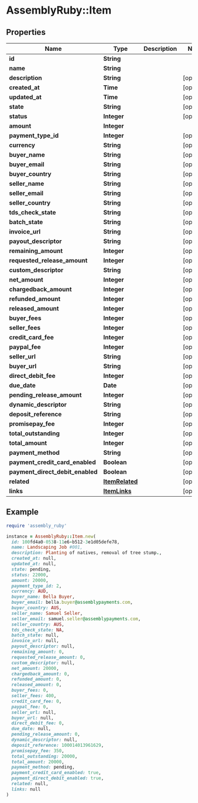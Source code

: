 # AssemblyRuby::Item

## Properties

| Name | Type | Description | Notes |
| ---- | ---- | ----------- | ----- |
| **id** | **String** |  |  |
| **name** | **String** |  |  |
| **description** | **String** |  | [optional] |
| **created_at** | **Time** |  | [optional] |
| **updated_at** | **Time** |  | [optional] |
| **state** | **String** |  | [optional] |
| **status** | **Integer** |  | [optional] |
| **amount** | **Integer** |  |  |
| **payment_type_id** | **Integer** |  | [optional] |
| **currency** | **String** |  | [optional] |
| **buyer_name** | **String** |  | [optional] |
| **buyer_email** | **String** |  | [optional] |
| **buyer_country** | **String** |  | [optional] |
| **seller_name** | **String** |  | [optional] |
| **seller_email** | **String** |  | [optional] |
| **seller_country** | **String** |  | [optional] |
| **tds_check_state** | **String** |  | [optional] |
| **batch_state** | **String** |  | [optional] |
| **invoice_url** | **String** |  | [optional] |
| **payout_descriptor** | **String** |  | [optional] |
| **remaining_amount** | **Integer** |  | [optional] |
| **requested_release_amount** | **Integer** |  | [optional] |
| **custom_descriptor** | **String** |  | [optional] |
| **net_amount** | **Integer** |  | [optional] |
| **chargedback_amount** | **Integer** |  | [optional] |
| **refunded_amount** | **Integer** |  | [optional] |
| **released_amount** | **Integer** |  | [optional] |
| **buyer_fees** | **Integer** |  | [optional] |
| **seller_fees** | **Integer** |  | [optional] |
| **credit_card_fee** | **Integer** |  | [optional] |
| **paypal_fee** | **Integer** |  | [optional] |
| **seller_url** | **String** |  | [optional] |
| **buyer_url** | **String** |  | [optional] |
| **direct_debit_fee** | **Integer** |  | [optional] |
| **due_date** | **Date** |  | [optional] |
| **pending_release_amount** | **Integer** |  | [optional] |
| **dynamic_descriptor** | **String** |  | [optional] |
| **deposit_reference** | **String** |  | [optional] |
| **promisepay_fee** | **Integer** |  | [optional] |
| **total_outstanding** | **Integer** |  | [optional] |
| **total_amount** | **Integer** |  | [optional] |
| **payment_method** | **String** |  | [optional] |
| **payment_credit_card_enabled** | **Boolean** |  | [optional] |
| **payment_direct_debit_enabled** | **Boolean** |  | [optional] |
| **related** | [**ItemRelated**](ItemRelated.md) |  | [optional] |
| **links** | [**ItemLinks**](ItemLinks.md) |  | [optional] |

## Example

```ruby
require 'assembly_ruby'

instance = AssemblyRuby::Item.new(
  id: 100fd4a0-0538-11e6-b512-3e1d05defe78,
  name: Landscaping Job #001,
  description: Planting of natives, removal of tree stump.,
  created_at: null,
  updated_at: null,
  state: pending,
  status: 22000,
  amount: 20000,
  payment_type_id: 2,
  currency: AUD,
  buyer_name: Bella Buyer,
  buyer_email: bella.buyer@assemblypayments.com,
  buyer_country: AUS,
  seller_name: Samuel Seller,
  seller_email: samuel.seller@assemblypayments.com,
  seller_country: AUS,
  tds_check_state: NA,
  batch_state: null,
  invoice_url: null,
  payout_descriptor: null,
  remaining_amount: 0,
  requested_release_amount: 0,
  custom_descriptor: null,
  net_amount: 20000,
  chargedback_amount: 0,
  refunded_amount: 0,
  released_amount: 0,
  buyer_fees: 0,
  seller_fees: 400,
  credit_card_fee: 0,
  paypal_fee: 0,
  seller_url: null,
  buyer_url: null,
  direct_debit_fee: 0,
  due_date: null,
  pending_release_amount: 0,
  dynamic_descriptor: null,
  deposit_reference: 100014013961629,
  promisepay_fee: 350,
  total_outstanding: 20000,
  total_amount: 20000,
  payment_method: pending,
  payment_credit_card_enabled: true,
  payment_direct_debit_enabled: true,
  related: null,
  links: null
)
```

